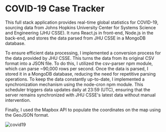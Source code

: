 # COVID-19 Case Tracker

This full stack application provides real-time global statistics for COVID-19, sourcing data from Johns Hopkins University Center for Systems Science and Engineering (JHU CSSE). It runs React.js in front-end, Node.js in the back-end, and stores the data parsed from JHU CSSE in a MongoDB database.

To ensure efficient data processing, I implemented a conversion process for the data provided by JHU CSSE. This turns the data from its original CSV format into a JSON file. To do this, I utilized the csv-parser npm module, which can parse ~90,000 rows per second. Once the data is parsed, I stored it in a MongoDB database, reducing the need for repetitive parsing operations. To keep the data constantly up-to-date, I implemented a synchronization mechanism using the node-cron npm module. This scheduler triggers data updates daily at 23:59 (UTC), ensuring that the server remains synchronized with JHU CSSE's latest data without manual intervention.

Finally, I used the Mapbox API to populate the coordinates on the map using the GeoJSON format.

![covid19](https://github.com/atirumal/COVID19-Tracker/assets/78452887/288e2422-8477-4ef5-8d23-b8850a87145c)
